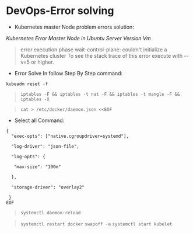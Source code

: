 # DevOps-Error solving
* Kubernetes master Node problem errors solution:

*Kubernetes Error Master Node in Ubuntu Server Version Vm*

> error execution phase wait-control-plane: couldn't initialize a Kubernetes 
> cluster To see the stack trace of this error execute with --v=5 or higher.

* Error Solve In follow Step By Step command:
 
 ``kubeadm reset -f``
 
 >``iptables -F && iptables -t nat -F && iptables -t mangle -F && iptables -X``
 
 >``cat > /etc/docker/daemon.json <<EOF``
 
 * Select all Command:
``` 
{
  "exec-opts": ["native.cgroupdriver=systemd"],
  
  "log-driver": "json-file",
  
  "log-opts": {
  
   "max-size": "100m"
	
  },
  
  "storage-driver": "overlay2"
  
 }
EOF 
```
 

>`systemctl daemon-reload`

>`systemctl restart docker`
>`swapoff -a`
>`systemctl start kubelet` 

